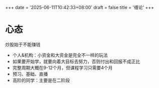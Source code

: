 +++
date = '2025-06-11T10:42:33+08:00'
draft = false
title = '缠论'
+++
<!--more-->

# 心态
炒股始于不能赚钱
- 个人&机构：小资金和大资金是完全不一样的玩法
- 如果要开始学，就要向着大目标去努力，否则付出和回报不成正比
- 完整周期大概在9-12个月，但课程学习只需要4个月
- 预习、基础、直播
- 高阶的同学：主要是在二阶段